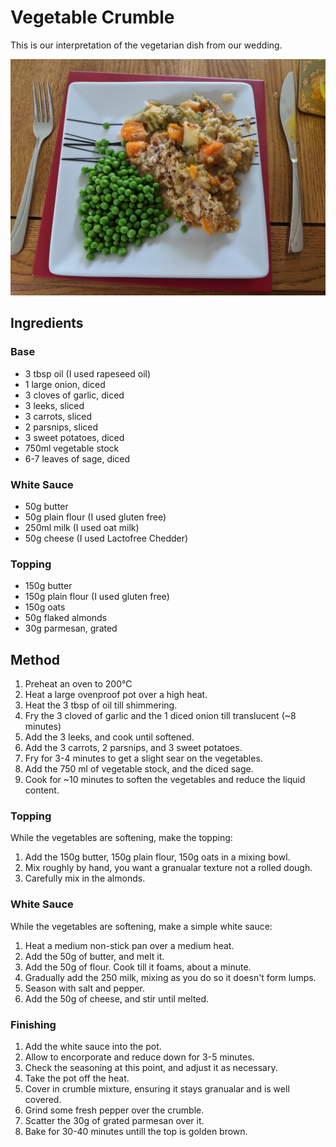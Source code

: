 
# Vegetable Crumble # 

This is our interpretation of the vegetarian dish from our wedding.

![Vegetable Crumble](/public/images/Vegetable-Crumble.jpg)

## Ingredients ## 

### Base

- 3 tbsp oil (I used rapeseed oil)
- 1 large onion, diced
- 3 cloves of garlic, diced
- 3 leeks, sliced
- 3 carrots, sliced
- 2 parsnips, sliced
- 3 sweet potatoes, diced
- 750ml vegetable stock
- 6-7 leaves of sage, diced

### White Sauce
- 50g butter
- 50g plain flour (I used gluten free)
- 250ml milk (I used oat milk)
- 50g cheese (I used Lactofree Chedder)

### Topping

- 150g butter
- 150g plain flour (I used gluten free)
- 150g oats
- 50g flaked almonds
- 30g parmesan, grated

## Method ## 

1. Preheat an oven to 200°C
1. Heat a large ovenproof pot over a high heat.
2. Heat the 3 tbsp of oil till shimmering.
2. Fry the 3 cloved of garlic and the 1 diced onion till translucent (~8 minutes)
3. Add the 3 leeks, and cook until softened.
4. Add the 3 carrots, 2 parsnips, and 3 sweet potatoes.
5. Fry for 3-4 minutes to get a slight sear on the vegetables.
6. Add the 750 ml of vegetable stock, and the diced sage.
7. Cook for ~10 minutes to soften the vegetables and reduce the liquid content.

### Topping
While the vegetables are softening, make the topping:

1. Add the 150g butter, 150g plain flour, 150g oats in a mixing bowl.
2. Mix roughly by hand, you want a granualar texture not a rolled dough.
3. Carefully mix in the almonds.

### White Sauce
While the vegetables are softening, make a simple white sauce:

1. Heat a medium non-stick pan over a medium heat.
2. Add the 50g of butter, and melt it.
3. Add the 50g of flour. Cook till it foams, about a minute.
4. Gradually add the 250 milk, mixing as you do so it doesn't form lumps.
5. Season with salt and pepper.
6. Add the 50g of cheese, and stir until melted.

### Finishing

1. Add the white sauce into the pot.
2. Allow to encorporate and reduce down for 3-5 minutes. 
3. Check the seasoning at this point, and adjust it as necessary.
4. Take the pot off the heat.
5. Cover in crumble mixture, ensuring it stays granualar and is well covered.
6. Grind some fresh pepper over the crumble.
6. Scatter the 30g of grated parmesan over it.
7. Bake for 30-40 minutes untill the top is golden brown.


